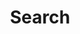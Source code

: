 ---
title: "Search"
layout: search
permalink: /search/
header:
  overlay_color: "#34495e"
  overlay_filter: "0.5"
---